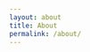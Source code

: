 ```yaml
---
layout: about
title: About
permalink: /about/
---
```


<style>
    .comment { display: none; }
</style>

<span class="comment">
    This section is currently under development 
    You can find the source code for Minima at GitHub:
    [jekyll][jekyll-organization] /
    [minima](https://github.com/jekyll/minima)
    You can find the source code for Jekyll at GitHub:
    [jekyll][jekyll-organization] /
    [jekyll](https://github.com/jekyll/jekyll)
    [jekyll-organization]: https://github.com/jekyll
</span>